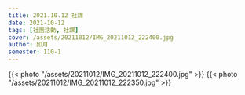 ```yaml
---
title: 2021.10.12 社課
date: 2021-10-12
tags: [社團活動, 社課]
cover: /assets/20211012/IMG_20211012_222400.jpg
author: 如月
semester: 110-1
---
```


{{< photo "/assets/20211012/IMG_20211012_222400.jpg" >}}
{{< photo "/assets/20211012/IMG_20211012_222350.jpg" >}}

